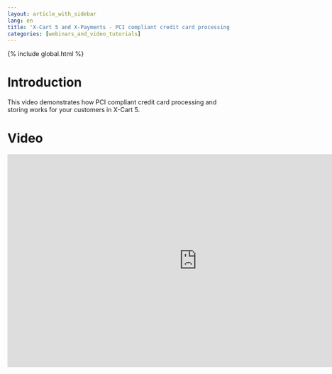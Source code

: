 ```yaml
---
layout: article_with_sidebar
lang: en
title: 'X-Cart 5 and X-Payments - PCI compliant credit card processing and storing'
categories: [webinars_and_video_tutorials]
---
```


{% include global.html %}

# Introduction

This video demonstrates how PCI compliant credit card processing and storing works for your customers in X-Cart 5.

# Video

<iframe class="youtube-player" type="text/html" style="width: 853px; height: 480px" src="https://www.youtube.com/embed/W8aohHNhGvs" frameborder="0"></iframe>